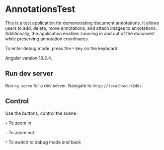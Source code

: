 # AnnotationsTest

This is a test application for demonstrating document annotations. It allows users to add, delete, move annotations, and attach images to annotations. Additionally, the application enables zooming in and out of the document while preserving annotation coordinates. 

To enter debug mode, press the `*` key on the keyboard

Angular version 18.2.4.

## Run dev server

Run `ng serve` for a dev server. Navigate to `http://localhost:4240/`.

## Сontrol
Use the buttons, control the scene:

 `+` To zoom in

 `-` To zoom out

 `*` To switch to debug mode and back
 
